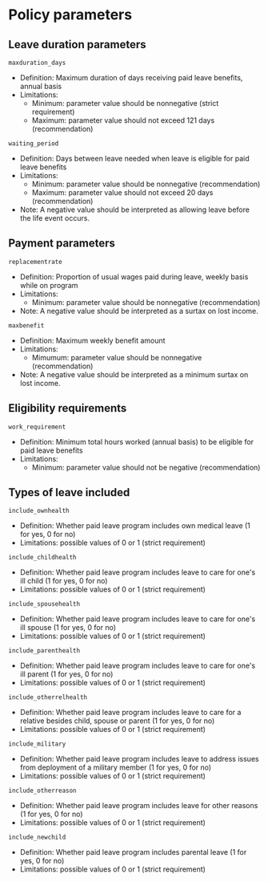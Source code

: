 # Policy parameters

## Leave duration parameters
`maxduration_days`
 - Definition: Maximum duration of days receiving paid leave benefits, annual basis
 - Limitations:
   - Minimum: parameter value should be nonnegative (strict requirement)
   - Maximum: parameter value should not exceed 121 days (recommendation)

`waiting_period`
 - Definition: Days between leave needed when leave is eligible for paid leave benefits
 - Limitations:
   - Minimum: parameter value should be nonnegative (recommendation)
   - Maximum: parameter value should not exceed 20 days (recommendation)
 - Note: A negative value should be interpreted as allowing leave before the life event occurs.

## Payment parameters
`replacementrate`
 - Definition: Proportion of usual wages paid during leave, weekly basis while on program
 - Limitations:
   - Minimum: parameter value should be nonnegative (recommendation)
 - Note: A negative value should be interpreted as a surtax on lost income. 

`maxbenefit`
 - Definition: Maximum weekly benefit amount
 - Limitations:
   - Mimumum: parameter value should be nonnegative (recommendation)
 - Note: A negative value should be interpreted as a minimum surtax on lost income.

## Eligibility requirements
`work_requirement`
 - Definition: Minimum total hours worked (annual basis) to be eligible for paid leave benefits
 - Limitations:
   - Minimum: parameter value should not be negative (recommendation)

## Types of leave included
`include_ownhealth`
 - Definition: Whether paid leave program includes own medical leave (1 for yes, 0 for no)
 - Limitations: possible values of 0 or 1 (strict requirement)

`include_childhealth`
 - Definition: Whether paid leave program includes leave to care for one's ill child (1 for yes, 0 for no)
 - Limitations: possible values of 0 or 1 (strict requirement)

`include_spousehealth`
 - Definition: Whether paid leave program includes leave to care for one's ill spouse (1 for yes, 0 for no)
 - Limitations: possible values of 0 or 1 (strict requirement)

`include_parenthealth`
 - Definition: Whether paid leave program includes leave to care for one's ill parent (1 for yes, 0 for no)
 - Limitations: possible values of 0 or 1 (strict requirement)

`include_otherrelhealth`
 - Definition: Whether paid leave program includes leave to care for a relative besides child, spouse or parent (1 for yes, 0 for no)
 - Limitations: possible values of 0 or 1 (strict requirement)

`include_military`
 - Definition: Whether paid leave program includes leave to address issues from deployment of a military member (1 for yes, 0 for no)
 - Limitations: possible values of 0 or 1 (strict requirement)

`include_otherreason`
 - Definition: Whether paid leave program includes leave for other reasons (1 for yes, 0 for no)
 - Limitations: possible values of 0 or 1 (strict requirement)

`include_newchild`
 - Definition: Whether paid leave program includes parental leave (1 for yes, 0 for no)
 - Limitations: possible values of 0 or 1 (strict requirement)